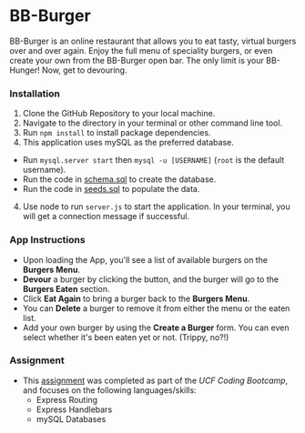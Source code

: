 # BB-Burger

BB-Burger is an online restaurant that allows you to eat tasty, virtual burgers over and over again. Enjoy the full menu of speciality burgers, or even create your own from the BB-Burger open bar. The only limit is your BB-Hunger! Now, get to devouring.

### Installation
1. Clone the GitHub Repository to your local machine.
2. Navigate to the directory in your terminal or other command line tool.
3. Run `npm install` to install package dependencies.
3. This application uses mySQL as the preferred database.
  * Run `mysql.server start` then `mysql -u [USERNAME]` (`root` is the default username).
  * Run the code in [schema.sql](https://github.com/bear9151/burger/blob/master/db/schema.sql) to create the database.
  * Run the code in [seeds.sql](https://github.com/bear9151/burger/blob/master/db/seeds.sql) to populate the data.
4. Use node to run `server.js` to start the application. In your terminal, you will get a connection message if successful.

### App Instructions
* Upon loading the App, you'll see a list of available burgers on the **Burgers Menu**.
* **Devour** a burger by clicking the button, and the burger will go to the **Burgers Eaten** section.
* Click **Eat Again** to bring a burger back to the **Burgers Menu**.
* You can **Delete** a burger to remove it from either the menu or the eaten list.
* Add your own burger by using the **Create a Burger** form. You can even select whether it's been eaten yet or not. (Trippy, no?!)

### Assignment
* This [assignment](https://github.com/UCF-Coding-Boot-Camp/01-2017-VW-Class-Content/blob/master/Homework/Week-14/Instructions/homework_instructions.md) was completed as part of the *UCF Coding Bootcamp*, and focuses on the following languages/skills:
  * Express Routing
  * Express Handlebars
  * mySQL Databases
